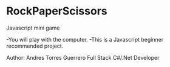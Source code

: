 # RockPaperScissors

Javascript mini game

-You will play with the computer.
-This is a Javascript beginner recommended project.


Author: 
Andres Torres Guerrero
Full Stack C#/.Net Developer